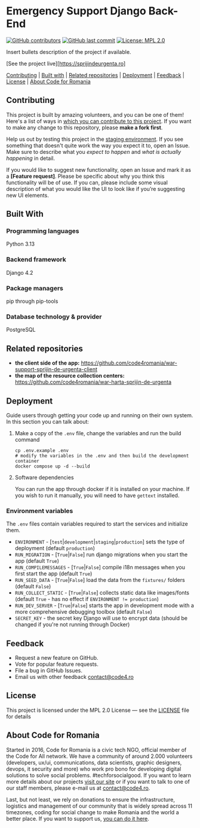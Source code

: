 # Emergency Support Django Back-End

[![GitHub contributors][ico-contributors]][link-contributors]
[![GitHub last commit][ico-last-commit]][link-last-commit]
[![License: MPL 2.0][ico-license]][link-license]

Insert bullets description of the project if available.

[See the project live][https://sprijindeurgenta.ro]

[Contributing](#contributing) | [Built with](#built-with) | [Related repositories](#related-repositories) | [Deployment](#deployment) | [Feedback](#feedback) | [License](#license) | [About Code for Romania](#about-code-for-romania)


## Contributing

This project is built by amazing volunteers, and you can be one of them! Here's a list of ways in [which you can contribute to this project][link-contributing]. If you want to make any change to this repository, please **make a fork first**.

Help us out by testing this project in the [staging environment][link-staging]. If you see something that doesn't quite work the way you expect it to, open an Issue. Make sure to describe what you _expect to happen_ and _what is actually happening_ in detail.

If you would like to suggest new functionality, open an Issue and mark it as a __[Feature request]__. Please be specific about why you think this functionality will be of use. If you can, please include some visual description of what you would like the UI to look like if you’re suggesting new UI elements.


## Built With

### Programming languages

Python 3.13

### Backend framework

Django 4.2

### Package managers

pip through pip-tools

### Database technology & provider

PostgreSQL


## Related repositories

- **the client side of the app:**
  https://github.com/code4romania/war-support-sprijin-de-urgenta-client
- **the map of the resource collection centers:**
  https://github.com/code4romania/war-harta-sprijin-de-urgenta


## Deployment

Guide users through getting your code up and running on their own system. In this section you can talk about:
1. Make a copy of the `.env` file, change the variables and run the build command

    ```shell
    cp .env.example .env
    # modify the variables in the .env and then build the development container
    docker compose up -d --build
    ```

2. Software dependencies

    You can run the app through docker if it is installed on your machine. If you wish to run it manually, you will need to have `gettext` installed.

### Environment variables

The `.env` files contain variables required to start the services and initialize them.

- `ENVIRONMENT` - [`test`|`development`|`staging`|`production`] sets the type of deployment (default `production`)
- `RUN_MIGRATION` - [`True`|`False`] run django migrations when you start the app (default `True`)
- `RUN_COMPILEMESSAGES` - [`True`|`False`] compile i18n messages when you first start the app (default `True`)
- `RUN_SEED_DATA` - [`True`|`False`] load the data from the `fixtures/` folders (default `False`)
- `RUN_COLLECT_STATIC` - [`True`|`False`] collects static data like images/fonts (default `True` - has no effect if `ENVIRONMENT != production`)
- `RUN_DEV_SERVER` - [`True`|`False`] starts the app in development mode with a more comprehensive debugging toolbox (default `False`)
- `SECRET_KEY` - the secret key Django will use to encrypt data (should be changed if you're not running through Docker)


## Feedback

* Request a new feature on GitHub.
* Vote for popular feature requests.
* File a bug in GitHub Issues.
* Email us with other feedback contact@code4.ro


## License

This project is licensed under the MPL 2.0 License — see the [LICENSE](LICENSE) file for details


## About Code for Romania

Started in 2016, Code for Romania is a civic tech NGO, official member of the Code for All network. We have a community of around 2.000 volunteers (developers, ux/ui, communications, data scientists, graphic designers, devops, it security and more) who work pro bono for developing digital solutions to solve social problems. #techforsocialgood. If you want to learn more details about our projects [visit our site][link-code4] or if you want to talk to one of our staff members, please e-mail us at contact@code4.ro.

Last, but not least, we rely on donations to ensure the infrastructure, logistics and management of our community that is widely spread across 11 timezones, coding for social change to make Romania and the world a better place. If you want to support us, [you can do it here][link-donate].


[ico-contributors]: https://img.shields.io/github/contributors/code4romania/rvm-api-django.svg?style=for-the-badge
[ico-last-commit]: https://img.shields.io/github/last-commit/code4romania/rvm-api-django.svg?style=for-the-badge
[ico-license]: https://img.shields.io/badge/license-MPL%202.0-brightgreen.svg?style=for-the-badge

[link-contributors]: https://github.com/code4romania/rvm-api-django/graphs/contributors
[link-last-commit]: https://github.com/code4romania/rvm-api-django/commits/main
[link-license]: https://opensource.org/licenses/MPL-2.0
[link-contributing]: https://github.com/code4romania/.github/blob/main/CONTRIBUTING.md

[link-production]: https://api.sprijindeurgenta.ro
[link-staging]: https://sprijin-de-urgenta-api.heroesof.tech/

[link-code4]: https://www.code4.ro/en/
[link-donate]: https://code4.ro/en/donate/
